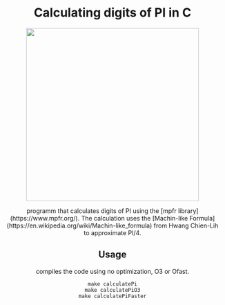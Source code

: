 <h1 align="center">Calculating digits of PI in C</h1>

<div align="center">

<p align="center">
    <img src="https://i.imgur.com/x0rhLQ9.jpg" width="400"/>
</p>
programm that calculates digits of PI using the [mpfr library](https://www.mpfr.org/). The calculation uses the [Machin-like Formula](https://en.wikipedia.org/wiki/Machin-like_formula) from Hwang Chien-Lih to approximate PI/4.

## Usage

compiles the code using no optimization, O3 or Ofast.

```batch
make calculatePi
make calculatePiO3
make calculatePiFaster
```


</div>